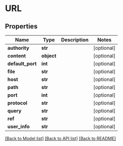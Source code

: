 # URL

## Properties
Name | Type | Description | Notes
------------ | ------------- | ------------- | -------------
**authority** | **str** |  | [optional] 
**content** | **object** |  | [optional] 
**default_port** | **int** |  | [optional] 
**file** | **str** |  | [optional] 
**host** | **str** |  | [optional] 
**path** | **str** |  | [optional] 
**port** | **int** |  | [optional] 
**protocol** | **str** |  | [optional] 
**query** | **str** |  | [optional] 
**ref** | **str** |  | [optional] 
**user_info** | **str** |  | [optional] 

[[Back to Model list]](../README.md#documentation-for-models) [[Back to API list]](../README.md#documentation-for-api-endpoints) [[Back to README]](../README.md)

